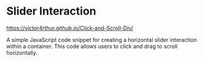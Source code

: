 # Slider Interaction
https://victor4rthur.github.io/Click-and-Scroll-Div/

A simple JavaScript code snippet for creating a horizontal slider interaction within a container. 
This code allows users to click and drag to scroll horizontally.
